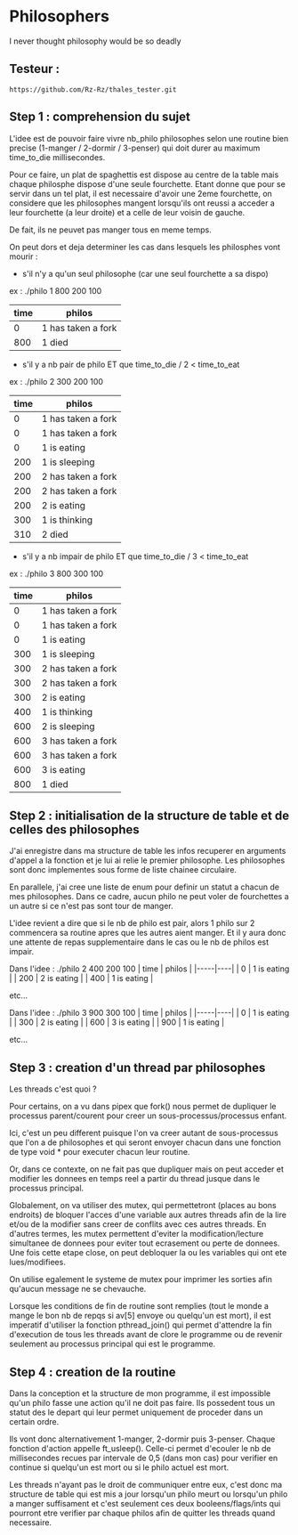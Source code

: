 # Philosophers
I never thought philosophy would be so deadly

## Testeur :

```
https://github.com/Rz-Rz/thales_tester.git
```

## Step 1 : comprehension du sujet

L'idee est de pouvoir faire vivre nb_philo philosophes selon une routine bien precise (1-manger / 2-dormir / 3-penser) qui doit durer au maximum time_to_die millisecondes. 

Pour ce faire, un plat de spaghettis est dispose au centre de la table mais chaque philosphe dispose d'une seule fourchette. Etant donne que pour se servir dans un tel plat, il est necessaire d'avoir une 2eme fourchette, on considere que les philosophes mangent lorsqu'ils ont reussi a acceder a leur fourchette (a leur droite) et a celle de leur voisin de gauche. 

De fait, ils ne peuvet pas manger tous en meme temps. 

On peut dors et deja determiner les cas dans lesquels les philosphes vont mourir :

- s'il n'y a qu'un seul philosophe (car une seul fourchette a sa dispo)

ex : ./philo 1 800 200 100

| time | philos |
|-----|----|
| 0 | 1 has taken a fork |
| 800 | 1 died |

- s'il y a nb pair de philo ET que time_to_die / 2 < time_to_eat

ex : ./philo 2 300 200 100

| time | philos |
|-----|----|
| 0 | 1 has taken a fork |
| 0 | 1 has taken a fork |
| 0 | 1 is eating |
| 200 | 1 is sleeping |
| 200 | 2 has taken a fork |
| 200 | 2 has taken a fork |
| 200 | 2 is eating |
| 300 | 1 is thinking |
| 310 | 2 died |

- s'il y a nb impair de philo ET que time_to_die / 3 < time_to_eat

ex : ./philo 3 800 300 100

| time | philos |
|-----|----|
| 0 | 1 has taken a fork |
| 0 | 1 has taken a fork |
| 0 | 1 is eating |
| 300 | 1 is sleeping |
| 300 | 2 has taken a fork |
| 300 | 2 has taken a fork |
| 300 | 2 is eating |
| 400 | 1 is thinking |
| 600 | 2 is sleeping |
| 600 | 3 has taken a fork |
| 600 | 3 has taken a fork |
| 600 | 3 is eating |
| 800 | 1 died |

## Step 2 : initialisation de la structure de table et de celles des philosophes

J'ai enregistre dans ma structure de table les infos recuperer en arguments d'appel a la fonction et je lui ai relie le premier philosophe.
Les philosophes sont donc implementes sous forme de liste chainee circulaire.

En parallele, j'ai cree une liste de enum pour definir un statut a chacun de mes philosophes. Dans ce cadre, aucun philo ne peut voler de fourchettes a un autre si ce n'est pas sont tour de manger. 

L'idee revient a dire que si le nb de philo est pair, alors 1 philo sur 2 commencera sa routine apres que les autres aient manger. Et il y aura donc une attente de repas supplementaire dans le cas ou le nb de philos est impair.

Dans l'idee : ./philo 2 400 200 100
| time | philos |
|-----|----|
| 0 | 1 is eating |
| 200 | 2 is eating |
| 400 | 1 is eating |

etc...

Dans l'idee : ./philo 3 900 300 100
| time | philos |
|-----|----|
| 0 | 1 is eating |
| 300 | 2 is eating |
| 600 | 3 is eating |
| 900 | 1 is eating |

etc...

## Step 3 : creation d'un thread par philosophes

Les threads c'est quoi ?

Pour certains, on a vu dans pipex que fork() nous permet de dupliquer le processus parent/courent pour creer un sous-processus/processus enfant.

Ici, c'est un peu different puisque l'on va creer autant de sous-processus que l'on a de philosophes et qui seront envoyer chacun dans une fonction de type void * pour executer chacun leur routine. 

Or, dans ce contexte, on ne fait pas que dupliquer mais on peut acceder et modifier les donnees en temps reel a partir du thread jusque dans le processus principal.

Globalement, on va utiliser des mutex, qui permettetront (places au bons endroits) de bloquer l'acces d'une variable aux autres threads afin de la lire et/ou de la modifier sans creer de conflits avec ces autres threads. En d'autres termes, les mutex permettent d'eviter la modification/lecture simultanee de donnees pour eviter tout ecrasement ou perte de donnees. Une fois cette etape close, on peut debloquer la ou les variables qui ont ete lues/modifiees.

On utilise egalement le systeme de mutex pour imprimer les sorties afin qu'aucun message ne se chevauche.

Lorsque les conditions de fin de routine sont remplies (tout le monde a mange le bon nb de repqs si av[5] envoye ou quelqu'un est mort), il est imperatif d'utiliser la fonction pthread_join() qui permet d'attendre la fin d'execution de tous les threads avant de clore le programme ou de revenir seulement au processus principal qui est le programme.

## Step 4 : creation de la routine

Dans la conception et la structure de mon programme, il est impossible qu'un philo fasse une action qu'il ne doit pas faire. Ils possedent tous un statut des le depart qui leur permet uniquement de proceder dans un certain ordre. 

Ils vont donc alternativement 1-manger, 2-dormir puis 3-penser. Chaque fonction d'action appelle ft_usleep(). Celle-ci permet d'ecouler le nb de millisecondes recues par intervale de 0,5 (dans mon cas) pour verifier en continue si quelqu'un est mort ou si le philo actuel est mort.

Les threads n'ayant pas le droit de communiquer entre eux, c'est donc ma structure de table qui est mis a jour lorsqu'un philo meurt ou lorsqu'un philo a manger suffisament et c'est seulement ces deux booleens/flags/ints qui pourront etre verifier par chaque philos afin de quitter les threads quand necessaire.
